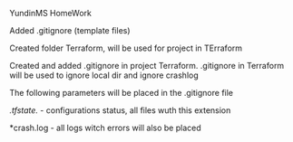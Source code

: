 YundinMS HomeWork

Added .gitignore (template files)

Created folder Terraform, will be used for project in TErraform 

Created and added .gitignore in project Terraform. 
.gitignore in Terraform will be used to ignore local dir and ignore crashlog 

The following parameters will be placed in the .gitignore file

*.tfstate.* - configurations status, all files wuth this extension 

*crash.log - all logs witch errors will also be placed
 
